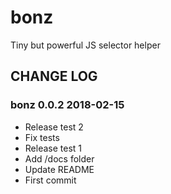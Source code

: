 # bonz

Tiny but powerful JS selector helper

## CHANGE LOG

### bonz 0.0.2 2018-02-15

* Release test 2
* Fix tests
* Release test 1
* Add /docs folder
* Update README
* First commit
